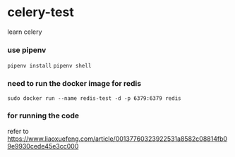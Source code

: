 # celery-test
learn celery 

### use pipenv
`pipenv install`
`pipenv shell`

### need to run the docker image for redis
`sudo docker run --name redis-test -d -p 6379:6379 redis`

### for running the code
refer to https://www.liaoxuefeng.com/article/00137760323922531a8582c08814fb09e9930cede45e3cc000
